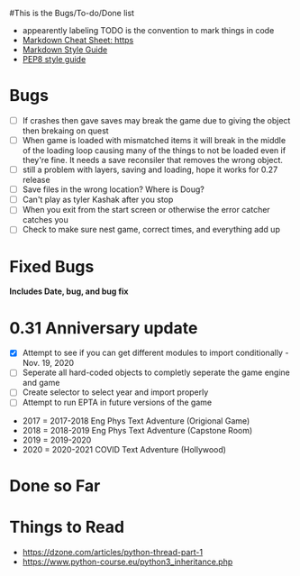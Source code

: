 #This is the Bugs/To-do/Done list
* appearently labeling TODO is the convention to mark things in code
* [Markdown Cheat Sheet: https](//github.com/adam-p/markdown-here/wiki/Markdown-Cheatsheet)
* [Markdown Style Guide](https://guides.github.com/features/mastering-markdown/)
* [PEP8 style guide](https://www.python.org/dev/peps/pep-0008/)
# **Bugs**
- [ ] If crashes then gave saves may break the game due to giving the object then brekaing on quest
- [ ] When game is loaded with mismatched items it will break in the middle of the loading loop causing many of the
    things to not be loaded even if they're fine. It needs a save reconsiler that removes the wrong object.
- [ ] still a problem with layers, saving and loading, hope it works for 0.27 release
- [ ] Save files in the wrong location? Where is Doug?
- [ ] Can't play as tyler Kashak after you stop
- [ ] When you exit from the start screen or otherwise the error catcher catches you
- [ ] Check to make sure nest game, correct times, and everything add up

# **Fixed Bugs**
**Includes Date, bug, and bug fix**

        

# 0.31 Anniversary update
- [x] Attempt to see if you can get different modules to import conditionally - Nov. 19, 2020
- [ ] Seperate all hard-coded objects to completly seperate the game engine and game
- [ ] Create selector to select year and import properly
- [ ] Attempt to run EPTA in future versions of the game

- 2017 = 2017-2018 Eng Phys Text Adventure (Origional Game)
- 2018 = 2018-2019 Eng Phys Text Adventure (Capstone Room)
- 2019 = 2019-2020
- 2020 = 2020-2021 COVID Text Adventure  (Hollywood)


# Done so Far


# Things to Read
* https://dzone.com/articles/python-thread-part-1
* https://www.python-course.eu/python3_inheritance.php

